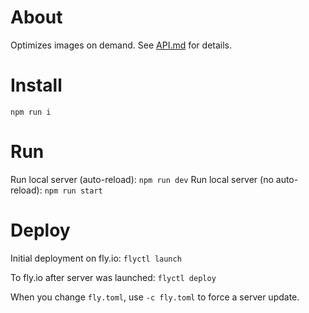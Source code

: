 # About

Optimizes images on demand. See [API.md](docs/API.md) for details.

# Install

`npm run i`

# Run

Run local server (auto-reload): `npm run dev`
Run local server (no auto-reload): `npm run start`

# Deploy

Initial deployment on fly.io:
`flyctl launch`

To fly.io after server was launched:
`flyctl deploy`

When you change `fly.toml`, use `-c fly.toml` to force a server update.